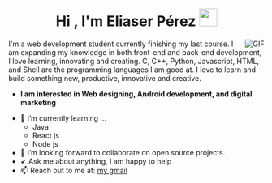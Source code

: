 <h1 align="center"><b>Hi , I'm Eliaser Pérez </b><img src="https://media.giphy.com/media/hvRJCLFzcasrR4ia7z/giphy.gif" width="35"></h1>

<img align="right" alt="GIF" src="https://media.giphy.com/media/LmNwrBhejkK9EFP504/giphy.gif" />

I'm a web development student currently finishing my last course. I am expanding my knowledge in both front-end and back-end development, I love learning, innovating and creating.
C, C++, Python, Javascript, HTML, and Shell are the programming languages I am good at. I love to learn and build something new, productive, innovative and creative.
* **I am interested in Web designing, Android development, and digital marketing**


- 🌱 I’m currently learning ...
  - Java
  - React js
  - Node js
- 👯 I’m looking forward to collaborate on open source projects.
- ✔ Ask me about anything, I am happy to help<br>
- 📫 Reach out to me at: <a href="eliaserperezyaque@gmail.com">my gmail</a>
